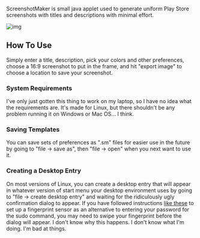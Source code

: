 ScreenshotMaker is small java applet used to generate uniform Play Store screenshots with titles and descriptions with minimal effort.

![img](https://raw.githubusercontent.com/TheAndroidMaster/TheAndroidMaster.github.io/master/images/screenshots/ScreenshotMaker-Main.png)

## How To Use

Simply enter a title, description, pick your colors and other preferences, choose a 16:9 screenshot to put in the frame, and hit "export image" to choose a location to save your screenshot.

### System Requirements

I've only just gotten this thing to work on my laptop, so I have no idea what the requirements are. It's made for Linux, but there shouldn't be any problem running it on Windows or Mac OS... I think. 

### Saving Templates

You can save sets of preferences as ".sm" files for easier use in the future by going to "file -> save as", then "file -> open" when you next want to use it.

### Creating a Desktop Entry

On most versions of Linux, you can create a desktop entry that will appear in whatever version of start menu your desktop environment uses by going to "file -> create desktop entry" and waiting for the ridiculously ugly confirmation dialog to appear. If you have followed instructions [like these](https://wiki.archlinux.org/index.php/fprint) to set up a fingerprint sensor as an alternative to entering your password for the sudo command, you may need to swipe your fingerprint before the dialog will appear. I don't know why this happens. I don't know what I'm doing. I'm bad at things.

